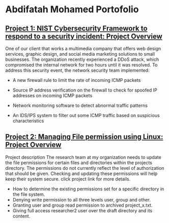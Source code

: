 # Abdifatah Mohamed Portofolio
## [Project 1: NIST Cybersecurity Framework to respond to a security incident: Project Overview](https://github.com/ashire6456/CyberSecurity-Portofolio/blob/main/Incident%20report%20analysis%20.txt)

One of our client that works a multimedia company that offers web design services, graphic design, and social media marketing solutions to small businesses. 
The organization recently experienced a DDoS attack, which compromised the internal network for two hours until it was resolved.
  To address this security event, the network security team implemented: 

- A new firewall rule to limit the rate of incoming ICMP packets

- Source IP address verification on the firewall to check for spoofed IP addresses on incoming ICMP packets

- Network monitoring software to detect abnormal traffic patterns

- An IDS/IPS system to filter out some ICMP traffic based on suspicious characteristics

## [Project 2: Managing File permission using Linux: Project Overview]([https://github.com/ashire6456/CyberSecurity-Portofolio/blob/main/File%20permissions%20in%20Linux.txt](https://github.com/ashire6456/CyberSecurity-Portofolio/blob/main/File%20permissions%20in%20Linux.pdf))
Project description
The research team at my organization needs to update the file permissions for certain files and directories within the projects directory. The permissions do not currently reflect the level of authorization that should be given. Checking and updating these permissions will help keep their system secure. 
click project link for more details.
- How to determine the existing permissions set for a specific directory in the file system.
- Denying write permission to all three levels user, group and other.
- Granting user and group read permission to archived project_x.txt.
- Giving full access researcher2 user over the draft directory and its content.


